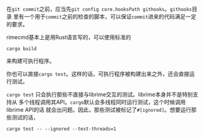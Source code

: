 在`git commit`之前，应当先`git config core.hooksPath githooks`。`githooks`目录
里有一个用于`commit`之前的检查的脚本，可以保证`commit`进来的代码满足一定的要求。

rimecmd基本上是用Rust语言写的，可以使用标准的
```
cargo build
```
来构建可执行程序。

你也可以直接`cargo test`。这样的话，可执行程序被构建出来之外，还会直接运行测试。

`cargo test` 只会执行那些不直接与librime交互的测试。librime本身并不是特别支持从
多个线程调用其API。`cargo`默认会多线程同时运行测试，这个时候调用librime API的话
就会出问题。因此，那些测试被标记了`#[ignored]`。想要运行那些测试的话，

```
cargo test -- --ignored --test-threads=1
```
